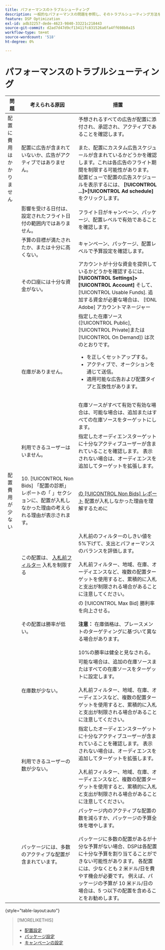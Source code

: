 ```yaml
---
title: パフォーマンスのトラブルシューティング
description: 一般的なパフォーマンスの問題を参照し、そのトラブルシューティング方法を確認します。
feature: DSP Optimization
exl-id: adb32257-dede-4623-9840-33221c218443
source-git-commit: d2ad7d47d9cf13411fc831526a6fa4ff698b0a15
workflow-type: tm+mt
source-wordcount: '518'
ht-degree: 0%

---
```


# パフォーマンスのトラブルシューティング

| 問題 | 考えられる原因 | 措置 |
| --- | --- | --- |
| 配置に費用はかかりません | 配置に広告が含まれていないか、広告がアクティブではありません。 | 予想されるすべての広告が配置に添付され、承認され、アクティブであることを確認します。<br><br>また、配置にカスタム広告スケジュールが含まれているかどうかを確認します。これは各広告のフライト期間を制限する可能性があります。 配置ビューで配置の広告スケジュールを表示するには、  **[!UICONTROL ...]>[!UICONTROL Ad schedule]** をクリックします。 |
|  | 影響を受ける日付は、設定されたフライト日付の範囲内ではありません。 | フライト日がキャンペーン、パッケージ、配置レベルで有効であることを確認し&#x200B;ます。 |
|  | 予算の目標が満たされたか、または十分に高くない。 | キャンペーン、パッケージ、配置レベルで予算設定を確認します。 |
|  | その口座には十分な資金がない。 | アカウントが十分な資金を提供しているかどうかを確認するには、 **[!UICONTROL Settings]>[!UICONTROL Account]** そして、 [!UICONTROL Usable Funds]. 追加する資金が必要な場合は、 [!DNL Adobe] アカウントマネージャー |
|  | 在庫がありません。 | 指定した在庫ソース ([!UICONTROL Public], [!UICONTROL Private]または [!UICONTROL On Demand]) は次のとおりです。<ul><li>を正しくセットアップする。</li><li>アクティブで、オークションを通じて送信。</li><li>適用可能な広告および配置タイプと互換性があります。</li></ul><br>在庫ソースがすべて有効で有効な場合は、可能な場合は、追加またはすべての在庫ソースをターゲットにします。 |
|  | 利用できるユーザーはいません。 | 指定したオーディエンスターゲットに十分なアクティブユーザーが含まれていることを確認します。 表示されない場合は、オーディエンスを追加してターゲットを拡張します。 |
| 配置費用が少ない | 10. [!UICONTROL Non Bids] 「配置の診断」レポートの「 」セクションに、配置が入札しなかった理由の考えられる理由が表示されます。 | [の [!UICONTROL Non Bids] レポート](/help/dsp/campaign-management/reports/placement-diagnostics.md) 配置が入札しなかった理由を理解するために  <!-- add link/edit text when file available: See the [in-depth guide to possible Non-Bid Reasons (NBR)](link) for more information. --> |
|  | この配置は、 [入札前フィルター](/help/dsp/campaign-management/placements/placement-settings.md) 入札を制限する | 入札前のフィルターのしきい値を 5%下げて、支出とパフォーマンスのバランスを評価します。 <!-- wording? and are users just supposed to manually monitor whether it makes a difference? --><br><br>入札前フィルター、地域、在庫、オーディエンスなど、複数の配置ターゲットを使用すると、累積的に入札と支出が制限される場合があることに注意してください。 |
|  | その配置は勝率が低い。 | の [!UICONTROL Max Bid] 勝利率を向上させる。<br><br><b>注意：</b> 在庫価格は、プレースメントのターゲティングに基づいて異なる場合があります。<br><br>10%の勝率は健全と見なされる。 |
|  | 在庫数が少ない。 | 可能な場合は、追加の在庫ソースまたはすべての在庫ソースをターゲットに設定します。<br><br>入札前フィルター、地域、在庫、オーディエンスなど、複数の配置ターゲットを使用すると、累積的に入札と支出が制限される場合があることに注意してください。 |
|  | 利用できるユーザーの数が少ない。 | 指定したオーディエンスターゲットに十分なアクティブユーザーが含まれていることを確認します。 表示されない場合は、オーディエンスを追加してターゲットを拡張します。<br><br>入札前フィルター、地域、在庫、オーディエンスなど、複数の配置ターゲットを使用すると、累積的に入札と支出が制限される場合があることに注意してください。 |
|  | パッケージには、多数のアクティブな配置が含まれています。 | パッケージ内のアクティブな配置の数を減らすか、パッケージの予算全体を増やします。<br><br>パッケージに多数の配置があるが十分な予算がない場合、DSPは各配置に十分な予算を割り当てることができない可能性があります。 各配置には、少なくとも 2 米ドル/日を費やす機会が必要です。 例えば、パッケージの予算が 10 米ドル/日の場合は、5 つ以下の配置を含めることをお勧めします。&#x200B; |

{style=&quot;table-layout:auto&quot;}

>[!MORELIKETHIS]
>
>* [配置設定](/help/dsp/campaign-management/placements/placement-settings.md)
>* [パッケージ設定](/help/dsp/campaign-management/packages/package-settings.md)
>* [キャンペーンの設定](/help/dsp/campaign-management/campaigns/campaign-settings.md)

